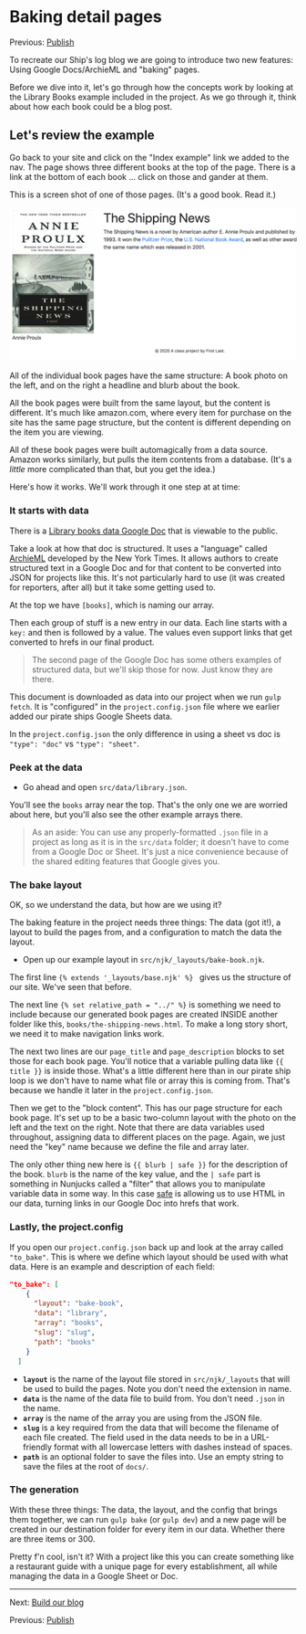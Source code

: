 # Baking detail pages

Previous: [Publish](static-04-publish.md)

To recreate our Ship's log blog we are going to introduce two new features: Using Google Docs/ArchieML and "baking" pages.

Before we dive into it, let's go through how the concepts work by looking at the Library Books example included in the project. As we go through it, think about how each book could be a blog post.

## Let's review the example

Go back to your site and click on the "Index example" link we added to the nav. The page shows three different books at the top of the page. There is a link at the bottom of each book ... click on those and gander at them.

This is a screen shot of one of those pages. (It's a good book. Read it.)

![static page example](../images/static-detail-page-example.png)

All of the individual book pages have the same structure: A book photo on the left, and on the right a headline and blurb about the book.

All the book pages were built from the same layout, but the content is different. It's much like amazon.com, where every item for purchase on the site has the same page structure, but the content is different depending on the item you are viewing.

All of these book pages were built automagically from a data source. Amazon works similarly, but pulls the item contents from a database. (It's a _little_ more complicated than that, but you get the idea.)

Here's how it works. We'll work through it one step at at time:

### It starts with data

There is a [Library books data Google Doc](https://docs.google.com/document/d/1RgMhjtkXlbbf9uzSzy_xPRKwxcVZIZqVytgM_JoU4E4/edit?usp=sharing) that is viewable to the public.

Take a look at how that doc is structured. It uses a "language" called [ArchieML](http://archieml.org/) developed by the New York Times. It allows authors to create structured text in a Google Doc and for that content to be converted into JSON for projects like this. It's not particularly hard to use (it was created for reporters, after all) but it take some getting used to.

At the top we have `[books]`, which is naming our array.

Then each group of stuff is a new entry in our data. Each line starts with a `key:` and then is followed by a value. The values even support links that get converted to hrefs in our final product.

> The second page of the Google Doc has some others examples of structured data, but we'll skip those for now. Just know they are there.

This document is downloaded as data into our project when we run `gulp fetch`. It is "configured" in the `project.config.json` file where we earlier added our pirate ships Google Sheets data.

In the `project.config.json` the only difference in using a sheet vs doc is `"type": "doc"` vs `"type": "sheet"`.

### Peek at the data

- Go ahead and open `src/data/library.json`.

You'll see the `books` array near the top. That's the only one we are worried about here, but you'll also see the other example arrays there.

> As an aside: You can use any properly-formatted `.json` file in a project as long as it is in the `src/data` folder; it doesn't have to come from a Google Doc or Sheet. It's just a nice convenience because of the shared editing features that Google gives you.

### The bake layout

OK, so we understand the data, but how are we using it?

The baking feature in the project needs three things: The data (got it!), a layout to build the pages from, and a configuration to match the data the layout.

- Open up our example layout in `src/njk/_layouts/bake-book.njk`.

The first line `{% extends '_layouts/base.njk' %}
` gives us the structure of our site. We've seen that before.

The next line `{% set relative_path = "../" %}` is something we need to include because our generated book pages are created INSIDE another folder like this, `books/the-shipping-news.html`. To make a long story short, we need it to make navigation links work.

The next two lines are our `page_title` and `page_description` blocks to set those for each book page. You'll notice that a variable pulling data like `{{ title }}` is inside those. What's a little different here than in our pirate ship loop is we don't have to name what file or array this is coming from. That's because we handle it later in the `project.config.json`.

Then we get to the "block content". This has our page structure for each book page. It's set up to be a basic two-column layout with the photo on the left and the text on the right. Note that there are data variables used throughout, assigning data to different places on the page. Again, we just need the "key" name because we define the file and array later.

The only other thing new here is `{{ blurb | safe }}` for the description of the book. `blurb` is the name of the key value, and the `| safe` part is something in Nunjucks called a "filter" that allows you to manipulate variable data in some way. In this case [safe](https://mozilla.github.io/nunjucks/templating.html#safe) is allowing us to use HTML in our data, turning links in our Google Doc into hrefs that work.

### Lastly, the project.config

If you open our `project.config.json` back up and look at the array called `"to_bake"`. This is where we define which layout should be used with what data. Here is an example and description of each field:

```json
"to_bake": [
    {
      "layout": "bake-book",
      "data": "library",
      "array": "books",
      "slug": "slug",
      "path": "books"
    }
  ]
```

- **`layout`** is the name of the layout file stored in `src/njk/_layouts` that will be used to build the pages. Note you don't need the extension in name.
- **`data`** is the name of the data file to build from. You don't need `.json` in the name.
- **`array`** is the name of the array you are using from the JSON file.
- **`slug`** is a key required from the data that will become the filename of each file created. The field used in the data needs to be in a URL-friendly format with all lowercase letters with dashes instead of spaces.
- **`path`** is an optional folder to save the files into. Use an empty string to save the files at the root of `docs/`.

### The generation

With these three things: The data, the layout, and the config that brings them together, we can run `gulp bake` (or `gulp dev`) and a new page will be created in our destination folder for every item in our data. Whether there are three items or 300.

Pretty f'n cool, isn't it? With a project like this you can create something like a restaurant guide with a unique page for every establishment, all while managing the data in a Google Sheet or Doc.

---

Next: [Build our blog](static-06-bake-blog.md)

Previous: [Publish](static-04-publish.md)
